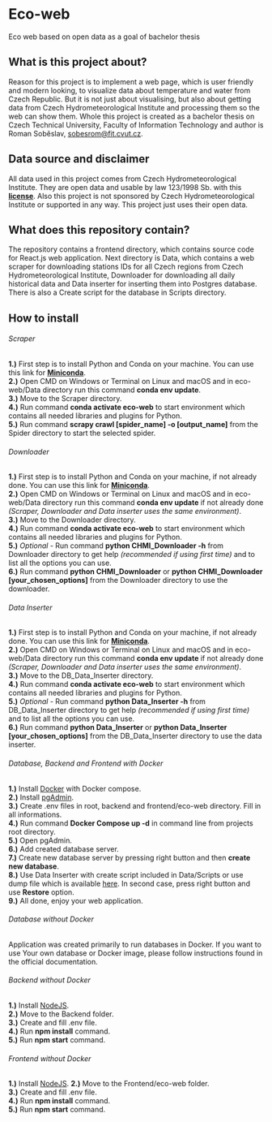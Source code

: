 # Eco-web
Eco web based on open data as a goal of bachelor thesis

## What is this project about?

Reason for this project is to implement a web page, which is user friendly and modern looking, to visualize data about temperature and water from Czech Republic.
But it is not just about visualising, but also about getting data from Czech Hydrometeorological Institute and processing them so the web can show them. Whole this project
is created as a bachelor thesis on Czech Technical University, Faculty of Information Technology and author is Roman Soběslav, <sobesrom@fit.cvut.cz>.

## Data source and disclaimer

All data used in this project comes from Czech Hydrometeorological Institute. They are open data and usable by law 123/1998 Sb. 
with this **[license](http://portal.chmi.cz/files/portal/docs/meteo/ok/denni_data/Podminky_uziti_udaju.pdf)**. Also this project is not sponsored by 
Czech Hydrometeorological Institute or supported in any way. This project just uses their open data.

## What does this repository contain?

The repository contains a frontend directory, which contains source code for React.js web application. Next directory is Data, which contains a web scraper for downloading stations IDs for all Czech regions from Czech Hydrometeorological Institute, Downloader for downloading all daily historical data and Data inserter for inserting them into Postgres database. There is also a Create script for the database in Scripts directory.

## How to install

###### Scraper
**1.)** First step is to install Python and Conda on your machine. You can use this link for **[Miniconda](https://docs.conda.io/en/latest/miniconda.html)**.\
**2.)** Open CMD on Windows or Terminal on Linux and macOS and in eco-web/Data directory run this command **conda env update**.\
**3.)** Move to the Scraper directory.\
**4.)** Run command **conda activate eco-web** to start environment which contains all needed libraries and plugins for Python.\
**5.)** Run command **scrapy crawl [spider_name] -o [output_name]** from the Spider directory to start the selected spider.

###### Downloader
**1.)** First step is to install Python and Conda on your machine, if not already done. You can use this link for **[Miniconda](https://docs.conda.io/en/latest/miniconda.html)**.\
**2.)** Open CMD on Windows or Terminal on Linux and macOS and in eco-web/Data directory run this command **conda env update** if not already done *(Scraper, Downloader and Data inserter uses the same environment)*.\
**3.)** Move to the Downloader directory.\
**4.)** Run command **conda activate eco-web** to start environment which contains all needed libraries and plugins for Python.\
**5.)** *Optional* - Run command **python CHMI_Downloader -h** from Downloader directory to get help  *(recommended if using first time)* and to list all the options you can use.\
**6.)** Run command **python CHMI_Downloader** or **python CHMI_Downloader [your_chosen_options]** from the Downloader directory to use the downloader.

###### Data Inserter
**1.)** First step is to install Python and Conda on your machine, if not already done. You can use this link for **[Miniconda](https://docs.conda.io/en/latest/miniconda.html)**.\
**2.)** Open CMD on Windows or Terminal on Linux and macOS and in eco-web/Data directory run this command **conda env update** if not already done *(Scraper, Downloader and Data inserter uses the same environment)*.\
**3.)** Move to the DB_Data_Inserter directory.\
**4.)** Run command **conda activate eco-web** to start environment which contains all needed libraries and plugins for Python.\
**5.)** *Optional* - Run command **python Data_Inserter -h** from DB_Data_Inserter directory to get help  *(recommended if using first time)* and to list all the options you can use.\
**6.)** Run command **python Data_Inserter** or **python Data_Inserter [your_chosen_options]** from the DB_Data_Inserter directory to use the data inserter.

###### Database, Backend and Frontend with Docker
**1.)** Install [Docker](https://www.docker.com/) with Docker compose.\
**2.)** Install [pgAdmin](https://www.pgadmin.org/).\
**3.)** Create .env files in root, backend and frontend/eco-web directory. Fill in all informations.\
**4.)** Run command **Docker Compose up -d** in command line from projects root directory.\
**5.)** Open pgAdmin.\
**6.)** Add created database server.\
**7.)** Create new database server by pressing right button and then **create new database**.\
**8.)** Use Data Inserter with create script included in Data/Scripts or use dump file which is available [here](https://owncloud.cesnet.cz/index.php/s/qnZhs7KeP3eXaLr). In second case, press right button and use **Restore** option.\
**9.)** All done, enjoy your web application.

###### Database without Docker
Application was created primarily to run databases in Docker. If you want to use Your own database or Docker image, please follow instructions found in the official documentation.

###### Backend without Docker
**1.)** Install [NodeJS](https://nodejs.org/en/).\
**2.)** Move to the Backend folder.\
**3.)** Create and fill .env file.\
**4.)** Run **npm install** command.\
**5.)** Run **npm start** command.

###### Frontend without Docker
**1.)** Install [NodeJS](https://nodejs.org/en/).
**2.)** Move to the Frontend/eco-web folder.\
**3.)** Create and fill .env file.\
**4.)** Run **npm install** command.\
**5.)** Run **npm start** command.
